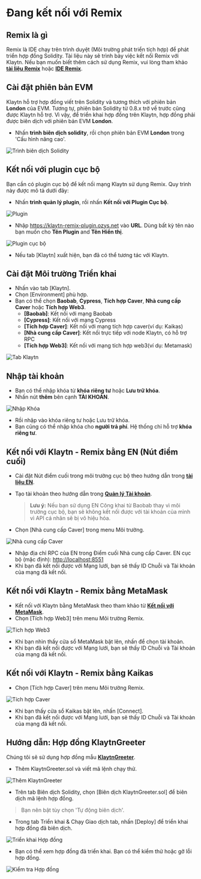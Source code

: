 # Đang kết nối với Remix

## Remix là gì <a href="#what-is-remix" id="what-is-remix"></a>

Remix là IDE chạy trên trình duyệt (Môi trường phát triển tích hợp) để phát triển hợp đồng Solidity. Tài liệu này sẽ trình bày việc kết nối Remix với Klaytn. Nếu bạn muốn biết thêm cách sử dụng Remix, vui lòng tham khảo[ **tài liệu Remix**](https://remix-ide.readthedocs.io/en/latest/) hoặc [**IDE Remix**](https://remix.ethereum.org/).

## Cài đặt phiên bản EVM <a href="#setup-evm-version" id="setup-evm-version"></a>

Klaytn hỗ trợ hợp đồng viết trên Solidity và tương thích với phiên bản **London** của EVM. Tương tự, phiên bản Solidity từ 0.8.x trở về trước cũng được Klaytn hỗ trợ. Vì vậy, để triển khai hợp đồng trên Klaytn, hợp đồng phải được biên dịch với phiên bản EVM **London**.

* Nhấn **trình biên dịch solidity**, rồi chọn phiên bản EVM **London** trong 'Cấu hình nâng cao'.

![Trình biên dịch Solidity](img/remix-solidity-compiler.png)

## Kết nối với plugin cục bộ <a href="#connect-to-a-local-plugin" id="connect-to-a-local-plugin"></a>

Bạn cần có plugin cục bộ để kết nối mạng Klaytn sử dụng Remix. Quy trình này được mô tả dưới đây:

* Nhấn **trình quản lý plugin**, rồi nhấn **Kết nối với Plugin Cục bộ**.

![Plugin](../../bapp/tutorials/img/remix-environment-plugin.png)

* Nhập https://klaytn-remix-plugin.ozys.net vào **URL**. Dùng bất kỳ tên nào bạn muốn cho **Tên Plugin** and **Tên Hiển thị**.

![Plugin cục bộ](../../bapp/tutorials/img/remix-local-plugin.png)

* Nếu tab \[Klaytn] xuất hiện, bạn đã có thể tương tác với Klaytn.

## Cài đặt Môi trường Triển khai <a href="#setting-up-the-deployment-environment" id="setting-up-the-deployment-environment"></a>

* Nhấn vào tab \[Klaytn].
* Chọn \[Environment] phù hợp.
* Bạn có thể chọn **Baobab**, **Cypress**, **Tích hợp Caver**, **Nhà cung cấp Caver** hoặc **Tích hợp Web3**.
  * **\[Baobab]**: Kết nối với mạng Baobab
  * **\[Cypress]**: Kết nối với mạng Cypress
  * **\[Tích hợp Caver]**: Kết nối với mạng tích hợp caver(ví dụ: Kaikas)
  * **\[Nhà cung cấp Caver]**: Kết nối trực tiếp với node Klaytn, có hỗ trợ RPC
  * **\[Tích hợp Web3]**: Kết nối với mạng tích hợp web3(ví dụ: Metamask)

![Tab Klaytn](../../bapp/tutorials/img/remix-klaytn-tab.png)

## Nhập tài khoản <a href="#import-account" id="import-account"></a>

* Bạn có thể nhập khóa từ **khóa riêng tư** hoặc **Lưu trữ khóa**.
* Nhấn nút **thêm** bên cạnh **TÀI KHOẢN**.

![Nhập Khóa](../../bapp/tutorials/img/remix-klaytn-import-account.png)

* Rồi nhập vào khóa riêng tư hoặc Lưu trữ khóa.
* Bạn cũng có thể nhập khóa cho **người trả phí**. Hệ thống chỉ hỗ trợ **khóa riêng tư**.

## Kết nối với Klaytn - Remix bằng EN (Nút điểm cuối) <a href="#connecting-klaytn-remix-using-en" id="connecting-klaytn-remix-using-en"></a>

* Cài đặt Nút điểm cuối trong môi trường cục bộ theo hướng dẫn trong [**tài liệu EN**](https://docs.klaytn.foundation/getting-started/quick-start/launch-an-en).
*   Tạo tài khoản theo hướng dẫn trong [**Quản lý Tài khoản**](https://docs.klaytn.foundation/getting-started/account).

    > **Lưu ý:** Nếu bạn sử dụng EN Công khai từ Baobab thay vì môi trường cục bộ, bạn sẽ không kết nối được với tài khoản của mình vì API cá nhân sẽ bị vô hiệu hóa.
* Chọn \[Nhà cung cấp Caver] trong menu Môi trường.

![Nhà cung cấp Caver](img/env-caver-provider.png)

* Nhập địa chỉ RPC của EN trong Điểm cuối Nhà cung cấp Caver. EN cục bộ (mặc định): [http://localhost:8551](http://localhost:8551/)
* Khi bạn đã kết nối được với Mạng lưới, bạn sẽ thấy ID Chuỗi và Tài khoản của mạng đã kết nối.

## Kết nối với Klaytn - Remix bằng MetaMask <a href="#connecting-klaytn-remix-using-metamask" id="connecting-klaytn-remix-using-metamask"></a>

* Kết nối với Klaytn bằng MetaMask theo tham khảo từ [**Kết nối với MetaMask**](https://docs.klaytn.foundation/dapp/tutorials/connecting-metamask).
* Chọn \[Tích hợp Web3] trên menu Môi trường Remix.

![Tích hợp Web3](img/env-injected-web3.png)

* Khi bạn nhìn thấy cửa sổ MetaMask bật lên, nhấn để chọn tài khoản.
* Khi bạn đã kết nối được với Mạng lưới, bạn sẽ thấy ID Chuỗi và Tài khoản của mạng đã kết nối.

## Kết nối với Klaytn - Remix bằng Kaikas <a href="#connecting-klaytn-remix-using-kaikas" id="connecting-klaytn-remix-using-kaikas"></a>

* Chọn \[Tích hợp Caver] trên menu Môi trường Remix.

![Tích hợp Caver](img/env-injected-caver.png)

* Khi bạn thấy cửa sổ Kaikas bật lên, nhấn \[Connect].
* Khi bạn đã kết nối được với Mạng lưới, bạn sẽ thấy ID Chuỗi và Tài khoản của mạng đã kết nối.

## Hướng dẫn: Hợp đồng KlaytnGreeter <a href="#tutorial-klaytngreeter-contract" id="tutorial-klaytngreeter-contract"></a>

Chúng tôi sẽ sử dụng hợp đồng mẫu [**KlaytnGreeter**](https://docs.klaytn.foundation/smart-contract/sample-contracts/klaytngreeter).

* Thêm KlaytnGreeter.sol và viết mã lệnh chạy thử.

![Thêm KlaytnGreeter](../../bapp/tutorials/img/remix-add-klaytngreeter.png)

* Trên tab Biên dịch Solidity, chọn \[Biên dịch KlaytnGreeter.sol] để biên dịch mã lệnh hợp đồng.

> Bạn nên bật tùy chọn 'Tự động biên dịch'.

* Trong tab Triển khai & Chạy Giao dịch tab, nhấn \[Deploy] để triển khai hợp đồng đã biên dịch.

![Triển khai Hợp đồng](../../bapp/tutorials/img/remix-deploy-run-tx.png)

* Bạn có thể xem hợp đồng đã triển khai. Bạn có thể kiểm thử hoặc gỡ lỗi hợp đồng.

![Kiểm tra Hợp đồng](../../bapp/tutorials/img/remix-test-or-debug.png)
